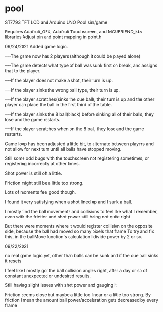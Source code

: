 # pool
  ST7793 TFT LCD and Arduino UNO Pool sim/game

Requires Adafruit_GFX, Adafruit Touchscreen, and MCUFRIEND_kbv libraries
Adjust pin and point mapping in point.h

09/24/2021
Added game logic.

---The game now has 2 players (although it could be played alone)

---The game detects what type of ball was sunk first on break, and assigns that to the player.

---If the player does not make a shot, their turn is up.

---If the player sinks the wrong ball type, their turn is up.

---If the player scratches(sinks the cue ball), their turn is up and the other player can place the ball in the first third of the table.

---If the player sinks the 8 ball(black) before sinking all of their balls, they lose and the game restarts.

---If the player scratches when on the 8 ball, they lose and the game restarts.

Game loop has been adjusted a little bit, to alternate between players and not allow for next turn until all balls have stopped moving.

Still some odd bugs with the touchscreen not registering sometimes, or registering incorrectly at other times.

Shot power is still off a little.

Friction might still be a little too strong.

Lots of moments feel good though.

I found it very satisfying when a shot lined up and I sunk a ball.

I mostly find the ball movements and collisions to feel like what I remember, even with the friction and shot power still being not quite right.

But there were moments where it would register collision on the opposite side, because the ball had moved so many pixels that frame
To try and fix this, in the ballMove function's calculation I divide power by 2 or so.



09/22/2021

no real game logic yet, other than balls can be sunk and if the cue ball sinks it resets

I feel like I mostly got the ball collision angles right, after a day or so of constant unexpected or undesired results.

Still having slight issues with shot power and gauging it

Friction seems close but maybe a little too linear or a little too strong. By friction I mean the amount ball power/acceleration gets decreased by every frame


